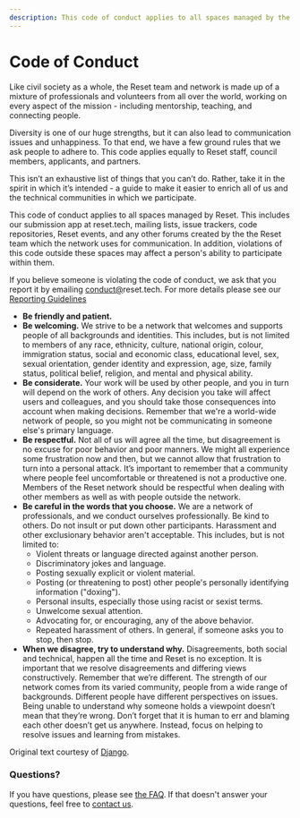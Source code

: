 ```yaml
---
description: This code of conduct applies to all spaces managed by the Reset.
---
```


# Code of Conduct

Like civil society as a whole, the Reset team and network is made up of a mixture of professionals and volunteers from all over the world, working on every aspect of the mission - including mentorship, teaching, and connecting people.

Diversity is one of our huge strengths, but it can also lead to communication issues and unhappiness. To that end, we have a few ground rules that we ask people to adhere to. This code applies equally to Reset staff, council members, applicants, and partners.

This isn’t an exhaustive list of things that you can’t do. Rather, take it in the spirit in which it’s intended - a guide to make it easier to enrich all of us and the technical communities in which we participate.

This code of conduct applies to all spaces managed by Reset. This includes our submission app at reset.tech, mailing lists, issue trackers, code repositories, Reset events, and any other forums created by the the Reset team which the network uses for communication. In addition, violations of this code outside these spaces may affect a person's ability to participate within them.

If you believe someone is violating the code of conduct, we ask that you report it by emailing [conduct@](mailto:conduct@djangoproject.com)reset.tech. For more details please see our [Reporting Guidelines](https://www.djangoproject.com/conduct/reporting/)

* **Be friendly and patient.**
* **Be welcoming.** We strive to be a network that welcomes and supports people of all backgrounds and identities. This includes, but is not limited to members of any race, ethnicity, culture, national origin, colour, immigration status, social and economic class, educational level, sex, sexual orientation, gender identity and expression, age, size, family status, political belief, religion, and mental and physical ability.
* **Be considerate.** Your work will be used by other people, and you in turn will depend on the work of others. Any decision you take will affect users and colleagues, and you should take those consequences into account when making decisions. Remember that we're a world-wide network of people, so you might not be communicating in someone else's primary language.
* **Be respectful.** Not all of us will agree all the time, but disagreement is no excuse for poor behavior and poor manners. We might all experience some frustration now and then, but we cannot allow that frustration to turn into a personal attack. It’s important to remember that a community where people feel uncomfortable or threatened is not a productive one. Members of the Reset network should be respectful when dealing with other members as well as with people outside the network.
* **Be careful in the words that you choose.** We are a network of professionals, and we conduct ourselves professionally. Be kind to others. Do not insult or put down other participants. Harassment and other exclusionary behavior aren't acceptable. This includes, but is not limited to:
  * Violent threats or language directed against another person.
  * Discriminatory jokes and language.
  * Posting sexually explicit or violent material.
  * Posting \(or threatening to post\) other people's personally identifying information \("doxing"\).
  * Personal insults, especially those using racist or sexist terms.
  * Unwelcome sexual attention.
  * Advocating for, or encouraging, any of the above behavior.
  * Repeated harassment of others. In general, if someone asks you to stop, then stop.
* **When we disagree, try to understand why.** Disagreements, both social and technical, happen all the time and Reset is no exception. It is important that we resolve disagreements and differing views constructively. Remember that we’re different. The strength of our network comes from its varied community, people from a wide range of backgrounds. Different people have different perspectives on issues. Being unable to understand why someone holds a viewpoint doesn’t mean that they’re wrong. Don’t forget that it is human to err and blaming each other doesn’t get us anywhere. Instead, focus on helping to resolve issues and learning from mistakes.

Original text courtesy of [Django](https://www.djangoproject.com/conduct/).

### Questions?

If you have questions, please see [the FAQ](https://www.djangoproject.com/conduct/faq/). If that doesn't answer your questions, feel free to [contact us](mailto:conduct@djangoproject.com).

